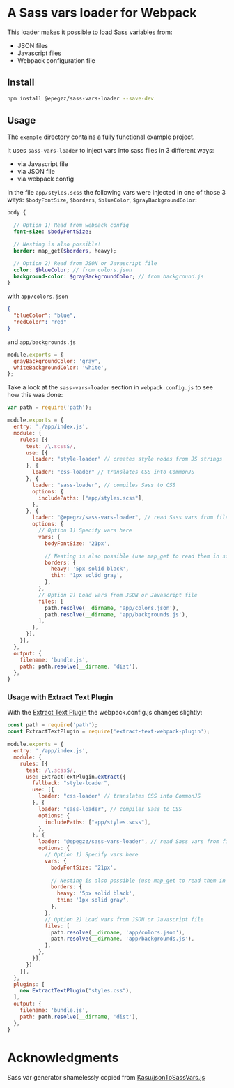 # A Sass vars loader for Webpack

This loader makes it possible to load Sass variables from:
* JSON files
* Javascript files
* Webpack configuration file


## Install

```sh
npm install @epegzz/sass-vars-loader --save-dev
```

## Usage

The `example` directory contains a fully functional example project.

It uses `sass-vars-loader` to inject vars into sass files in 3 different ways:
 * via Javascript file
 * via JSON file
 * via webpack config

In the file `app/styles.scss` the following vars were injected in one of those 3 ways: `$bodyFontSize`, `$borders`, `$blueColor`, `$grayBackgroundColor`:

```sass
body {

  // Option 1) Read from webpack config
  font-size: $bodyFontSize;

  // Nesting is also possible!
  border: map_get($borders, heavy);

  // Option 2) Read from JSON or Javascript file 
  color: $blueColor; // from colors.json
  background-color: $grayBackgroundColor; // from background.js
}

```

with `app/colors.json`
```json
{
  "blueColor": "blue",
  "redColor": "red"
}
```

and `app/backgrounds.js`
```js
module.exports = {
  grayBackgroundColor: 'gray',
  whiteBackgroundColor: 'white',
};
```


Take a look at the `sass-vars-loader` section in `webpack.config.js` to see how this was done: 
 

```javascript
var path = require('path');

module.exports = {
  entry: './app/index.js',
  module: {
    rules: [{
      test: /\.scss$/,
      use: [{
        loader: "style-loader" // creates style nodes from JS strings
      }, {
        loader: "css-loader" // translates CSS into CommonJS
      }, {
        loader: "sass-loader", // compiles Sass to CSS
        options: {
          includePaths: ["app/styles.scss"],
        },
      }, {
        loader: "@epegzz/sass-vars-loader", // read Sass vars from file or options
        options: {
          // Option 1) Specify vars here
          vars: {
            bodyFontSize: '21px',

            // Nesting is also possible (use map_get to read them in scss)!
            borders: {
              heavy: '5px solid black',
              thin: '1px solid gray',
            },
          },
          // Option 2) Load vars from JSON or Javascript file
          files: [
            path.resolve(__dirname, 'app/colors.json'),
            path.resolve(__dirname, 'app/backgrounds.js'),
          ],
        },
      }],
    }],
  },
  output: {
    filename: 'bundle.js',
    path: path.resolve(__dirname, 'dist'),
  },
}
```

### Usage with Extract Text Plugin

With the [Extract Text Plugin](https://github.com/webpack-contrib/extract-text-webpack-plugin) the webpack.config.js changes slightly:
```javascript
const path = require('path');
const ExtractTextPlugin = require('extract-text-webpack-plugin');

module.exports = {
  entry: './app/index.js',
  module: {
    rules: [{
      test: /\.scss$/,
      use: ExtractTextPlugin.extract({
        fallback: "style-loader",
        use: [{
          loader: "css-loader" // translates CSS into CommonJS
        }, {
          loader: "sass-loader", // compiles Sass to CSS
          options: {
            includePaths: ["app/styles.scss"],
          },
        }, {
          loader: "@epegzz/sass-vars-loader", // read Sass vars from file or options
          options: {
            // Option 1) Specify vars here
            vars: {
              bodyFontSize: '21px',
    
              // Nesting is also possible (use map_get to read them in scss)!
              borders: {
                heavy: '5px solid black',
                thin: '1px solid gray',
              },
            },
            // Option 2) Load vars from JSON or Javascript file
            files: [
              path.resolve(__dirname, 'app/colors.json'),
              path.resolve(__dirname, 'app/backgrounds.js'),
            ],
          },
        }],
      })
    }],
  },
  plugins: [
    new ExtractTextPlugin("styles.css"),
  ],
  output: {
    filename: 'bundle.js',
    path: path.resolve(__dirname, 'dist'),
  },
}
```


# Acknowledgments

Sass var generator shamelessly copied from [Kasu/jsonToSassVars.js](https://gist.github.com/Kasu/ea4f4861a81e626ea308)
